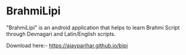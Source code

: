# BrahmiLipi
"BrahmiLipi" is an android application that helps to learn Brahmi Script through Devnagari and Latin/English scripts.

Download here:- https://ajayparihar.github.io/bipi
